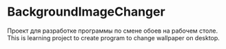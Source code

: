 # BackgroundImageChanger
Проект для разработке программы по смене обоев на рабочем столе. This is learning project to create program to change wallpaper on desktop.
